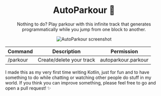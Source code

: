 <h1 align="center">AutoParkour 🏃</h1>

<p align="center">
  Nothing to do? Play parkour with this infinite track that generates programmatically while you jump from one block to another.
</p>

<p align="center">
  <img src="screenshot.gif" alt="AutoParkour screenshot">
</p>

| Command  | Description              | Permission          |
|----------|--------------------------|---------------------|
| /parkour | Create/delete your track | autoparkour.parkour |

I made this as my very first time writing Kotlin, just for fun and to have something to do while chatting or watching other people do stuff in my world. If you think you can improve something, please feel free to go and open a pull request! ✨
